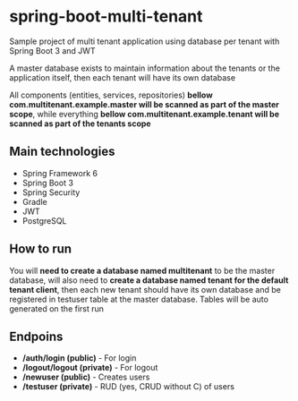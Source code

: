 # spring-boot-multi-tenant

Sample project of multi tenant application using database per tenant with Spring Boot 3 and JWT

A master database exists to maintain information about the tenants or the application itself, then each tenant will have its own database

All components (entities, services, repositories) **bellow com.multitenant.example.master will be scanned as part of the master scope**, while everything **bellow com.multitenant.example.tenant will be scanned as part of the tenants scope** 

## Main technologies

* Spring Framework 6
* Spring Boot 3
* Spring Security
* Gradle
* JWT
* PostgreSQL

## How to run

You will **need to create a database named multitenant** to be the master database, will also need to **create a database named tenant for the default tenant client**, then each new tenant should have its own database and be registered in testuser table at the master database. Tables will be auto generated on the first run

## Endpoins

* **/auth/login (public)** - For login 
* **/logout/logout (private)** - For logout
* **/newuser (public)** - Creates users
* **/testuser (private)** - RUD (yes, CRUD without C) of users